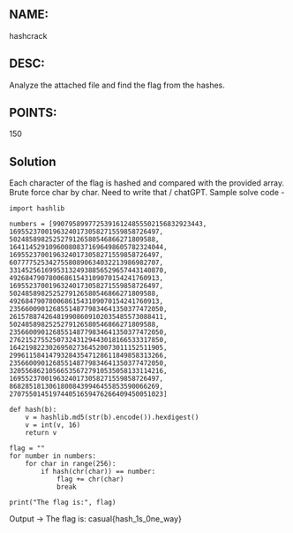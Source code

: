 ## NAME: 
hashcrack

## DESC: 
Analyze the attached file and find the flag from the hashes. 

## POINTS: 
150

## Solution

Each character of the flag is hashed and compared with the provided array. Brute force char by char. Need to write that / chatGPT. Sample solve code - 

```
import hashlib

numbers = [99079589977253916124855502156832923443, 16955237001963240173058271559858726497, 5024858982525279126580546866271809588, 164114529109600808371696498605782324044, 16955237001963240173058271559858726497, 60777752534275580890634032213986982707, 331452561699531324938856529657443140870, 49268479078006861543109070154241760913, 16955237001963240173058271559858726497, 5024858982525279126580546866271809588, 49268479078006861543109070154241760913, 235660090126855148779834641350377472050, 261578874264819908609102035485573088411, 5024858982525279126580546866271809588, 235660090126855148779834641350377472050, 276215275525073243129443018166533317850, 164219822302695027364520073011152511905, 299611584147932843547128611849858313266, 235660090126855148779834641350377472050, 320556862105665356727910535058133114216, 16955237001963240173058271559858726497, 86828518130618008439946455853590066269, 270755014519744051659476266409450051023]

def hash(b):
    v = hashlib.md5(str(b).encode()).hexdigest()
    v = int(v, 16)
    return v

flag = ""
for number in numbers:
    for char in range(256):
        if hash(chr(char)) == number:
            flag += chr(char)
            break

print("The flag is:", flag)
```

Output -> The flag is: casual{hash_1s_0ne_way}
